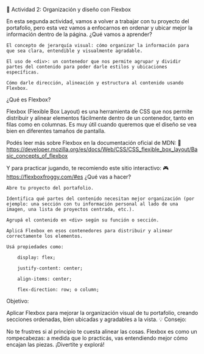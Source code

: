 🧭 Actividad 2: Organización y diseño con Flexbox

En esta segunda actividad, vamos a volver a trabajar con tu proyecto del portafolio, pero esta vez vamos a enfocarnos en ordenar y ubicar mejor la información dentro de la página.
 ¿Qué vamos a aprender?

    El concepto de jerarquía visual: cómo organizar la información para que sea clara, entendible y visualmente agradable.

    El uso de <div>: un contenedor que nos permite agrupar y dividir partes del contenido para poder darle estilos y ubicaciones específicas.

    Cómo darle dirección, alineación y estructura al contenido usando Flexbox.

 ¿Qué es Flexbox?

Flexbox (Flexible Box Layout) es una herramienta de CSS que nos permite distribuir y alinear elementos fácilmente dentro de un contenedor, tanto en filas como en columnas.
Es muy útil cuando queremos que el diseño se vea bien en diferentes tamaños de pantalla.

Podés leer más sobre Flexbox en la documentación oficial de MDN:
🔗 https://developer.mozilla.org/es/docs/Web/CSS/CSS_flexible_box_layout/Basic_concepts_of_flexbox

Y para practicar jugando, te recomiendo este sitio interactivo:
🎮 https://flexboxfroggy.com/#es
 ¿Qué vas a hacer?

    Abre tu proyecto del portafolio.

    Identifica qué partes del contenido necesitan mejor organización (por ejemplo: una sección con tu información personal al lado de una imagen, una lista de proyectos centrada, etc.).

    Agrupá el contenido en <div> según su función o sección.

    Aplicá Flexbox en esos contenedores para distribuir y alinear correctamente los elementos.

    Usá propiedades como:

        display: flex;

        justify-content: center;

        align-items: center;

        flex-direction: row; o column;

 Objetivo:

Aplicar Flexbox para mejorar la organización visual de tu portafolio, creando secciones ordenadas, bien ubicadas y agradables a la vista.
💡 Consejo:

No te frustres si al principio te cuesta alinear las cosas. Flexbox es como un rompecabezas: a medida que lo practicás, vas entendiendo mejor cómo encajan las piezas. ¡Divertite y explorá!